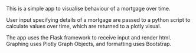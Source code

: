 This is a simple app to visualise behaviour of a mortgage over time.

User input specifying details of a mortgage are passed to a python script to calculate values over time,
which are returned to a plotly visual.

The app uses the Flask framework to receive input and render html. Graphing uses Plotly Graph Objects, and formatting uses Bootstrap.
